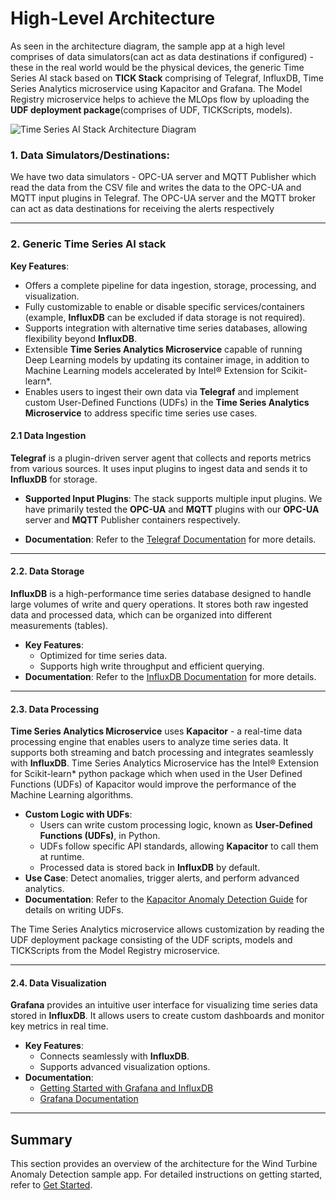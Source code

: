 
# High-Level Architecture

As seen in the architecture diagram, the sample app at a high level comprises of data simulators(can act as data destinations if configured) - these in the real world would be the physical devices, the generic Time Series AI stack based on **TICK Stack** comprising of Telegraf, InfluxDB, Time Series Analytics microservice using Kapacitor and Grafana. The Model Registry microservice helps to achieve the MLOps flow by uploading the **UDF deployment package**(comprises of UDF, TICKScripts, models).

![Time Series AI Stack Architecture Diagram](./_images/time-series-ai-stack-architecture.png)


### 1. **Data Simulators/Destinations**:
  We have two data simulators - OPC-UA server and MQTT Publisher which read the data from
  the CSV file and writes the data to the OPC-UA and MQTT input plugins in Telegraf.
  The OPC-UA server and the MQTT broker can act as data destinations for receiving the alerts respectively

---

### 2. **Generic Time Series AI stack**

**Key Features**:

- Offers a complete pipeline for data ingestion, storage, processing, and visualization.
- Fully customizable to enable or disable specific services/containers (example, **InfluxDB** can be excluded if data storage is not required).
- Supports integration with alternative time series databases, allowing flexibility beyond **InfluxDB**.
- Extensible **Time Series Analytics Microservice** capable of running Deep Learning models by updating its container image, in addition to Machine Learning models accelerated by Intel® Extension for Scikit-learn*.
- Enables users to ingest their own data via **Telegraf** and implement custom User-Defined Functions (UDFs) in the **Time Series Analytics Microservice** to address specific time series use cases.

#### 2.1 **Data Ingestion**

**Telegraf** is a plugin-driven server agent that collects and reports metrics from various sources. It uses input plugins to ingest data and sends it to **InfluxDB** for storage.

- **Supported Input Plugins**: The stack supports multiple input plugins. We have primarily tested the **OPC-UA** and **MQTT** plugins with our **OPC-UA** server and **MQTT** Publisher containers respectively.

- **Documentation**: Refer to the [Telegraf Documentation](https://docs.influxdata.com/telegraf/v1/) for more details.

---

#### 2.2. **Data Storage**

**InfluxDB** is a high-performance time series database designed to handle large volumes of write and query operations. It stores both raw ingested data and processed data, which can be organized into different measurements (tables).

- **Key Features**:
  - Optimized for time series data.
  - Supports high write throughput and efficient querying.
- **Documentation**: Refer to the [InfluxDB Documentation](https://docs.influxdata.com/influxdb/v1/) for more details.

---

#### 2.3. **Data Processing**

**Time Series Analytics Microservice** uses **Kapacitor** - a real-time data processing engine that enables users to analyze time series data. It supports both streaming and batch processing and integrates seamlessly with **InfluxDB**.
Time Series Analytics Microservice has the Intel® Extension for Scikit-learn* python package which when used in the User Defined Functions (UDFs) of Kapacitor would improve the performance of the Machine Learning algorithms.

- **Custom Logic with UDFs**:
  - Users can write custom processing logic, known as **User-Defined Functions (UDFs)**, in Python.
  - UDFs follow specific API standards, allowing **Kapacitor** to call them at runtime.
  - Processed data is stored back in **InfluxDB** by default.
- **Use Case**: Detect anomalies, trigger alerts, and perform advanced analytics.
- **Documentation**: Refer to the [Kapacitor Anomaly Detection Guide](https://docs.influxdata.com/kapacitor/v1/guides/anomaly_detection/) for details on writing UDFs.

The Time Series Analytics microservice allows customization by reading the UDF deployment package consisting of the UDF scripts, models and TICKScripts from the Model Registry microservice.

---

#### 2.4. **Data Visualization**

**Grafana** provides an intuitive user interface for visualizing time series data stored in **InfluxDB**. It allows users to create custom dashboards and monitor key metrics in real time.

- **Key Features**:
  - Connects seamlessly with **InfluxDB**.
  - Supports advanced visualization options.
- **Documentation**:
  - [Getting Started with Grafana and InfluxDB](https://grafana.com/docs/grafana/latest/getting-started/get-started-grafana-influxdb/)
  - [Grafana Documentation](https://grafana.com/docs/grafana/latest/)

---

## Summary

This section provides an overview of the architecture for the Wind Turbine Anomaly Detection sample app. For detailed instructions on getting started, refer to [Get Started](./get-started.md).
